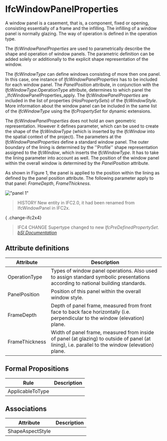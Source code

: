 IfcWindowPanelProperties
========================
A window panel is a casement, that is, a component, fixed or opening,
consisting essentially of a frame and the infilling. The infilling of a window
panel is normally glazing. The way of operation is defined in the operation
type.  
  
The _IfcWindowPanelProperties_ are used to parametrically describe the shape
and operation of window panels. The parametric definition can be added solely
or additionally to the explicit shape representation of the window.  
  
The _IfcWindowType_ can define windows consisting of more then one panel. In
this case, one instance of _IfcWindowPanelProperties_ has to be included for
each window panel. The _PanelPosition_ attribute, in conjunction with the
_IfcWindowType_.OperationType attribute, determines to which panel the
_IfcWindowPanelProperties_apply. The _IfcWindowPanelProperties_ are included
in the list of properties (_HasPropertySets_) of the _IfcWindowStyle_. More
information about the window panel can be included in the same list of the
_IfcWindowType_ using the _IfcPropertySet_ for dynamic extensions.  
  
The _IfcWindowPanelProperties_ does not hold an own geometric representation.
However it defines parameter, which can be used to create the shape of the
_IfcWindowType_ (which is inserted by the _IfcWindow_ into the spatial context
of the project). The parameters at the _IfcWindowPanelProperties_ define a
standard window panel. The outer boundary of the lining is determined by the
''Profile'' shape representation assigned to the _IfcWindow_, which inserts
the _IfcWindowType_. It has to take the lining parameter into account as well.
The position of the window panel within the overall window is determined by
the _PanelPosition_ attribute.  
  
As shown in Figure 1, the panel is applied to the position within the lining
as defined by the panel position attribute. The following parameter apply to
that panel: _FrameDepth_, _FrameThickness_.  
  
!["panel 1"](../figures/ifcwindowpanelproperties-fig01.gif "Figure 1 -- Window
panel properties")  
  
> HISTORY  New entity in IFC2.0, it had been renamed from IfcWindowPanel in
> IFC2x.  
  
{ .change-ifc2x4}  
> IFC4 CHANGE  Supertype changed to new _IfcPreDefinedPropertySet_.  
[ _bSI
Documentation_](https://standards.buildingsmart.org/IFC/DEV/IFC4_2/FINAL/HTML/schema/ifcarchitecturedomain/lexical/ifcwindowpanelproperties.htm)


Attribute definitions
---------------------
| Attribute      | Description                                                                                                                                      |
|----------------|--------------------------------------------------------------------------------------------------------------------------------------------------|
| OperationType  | Types of window panel operations. Also used to assign standard symbolic presentations according to national building standards.                  |
| PanelPosition  | Position of this panel within the overall window style.                                                                                          |
| FrameDepth     | Depth of panel frame, measured from front face to back face horizontally (i.e. perpendicular to the window (elevation) plane.                    |
| FrameThickness | Width of panel frame, measured from inside of panel (at glazing) to outside of panel (at lining), i.e. parallel to the window (elevation) plane. |

Formal Propositions
-------------------
| Rule             | Description   |
|------------------|---------------|
| ApplicableToType |               |

Associations
------------
| Attribute        | Description   |
|------------------|---------------|
| ShapeAspectStyle |               |

